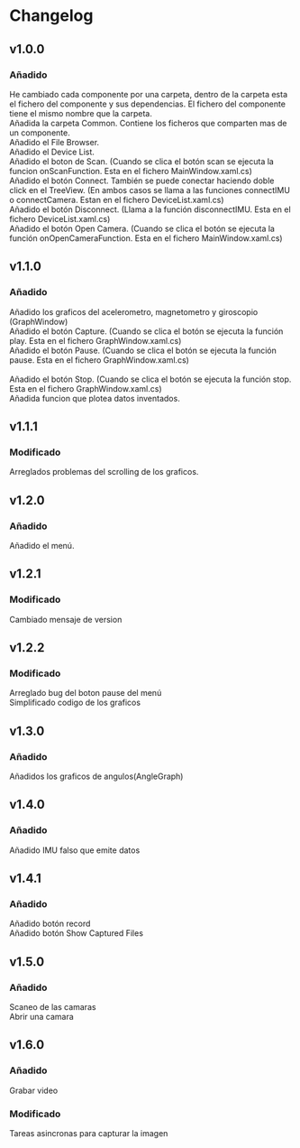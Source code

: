 # Changelog
## v1.0.0
### Añadido
He cambiado cada componente por una carpeta, dentro de la carpeta esta el fichero del componente y sus dependencias. El fichero del componente tiene el mismo nombre que la carpeta.<br/>
Añadida la carpeta Common. Contiene los ficheros que comparten mas de un componente.<br/>
Añadido el File Browser.<br/>
Añadido el Device List.<br/> 
Añadido el boton de Scan. (Cuando se clica el botón scan se ejecuta la funcion onScanFunction. Esta en el fichero MainWindow.xaml.cs)<br/>
Añadido el botón Connect. También se puede conectar haciendo doble click en el TreeView. (En ambos casos se llama a las funciones connectIMU o connectCamera. Estan en el fichero DeviceList.xaml.cs)<br/>
Añadido el botón Disconnect. (Llama a la función disconnectIMU. Esta en el fichero DeviceList.xaml.cs)<br/>
Añadido el botón Open Camera. (Cuando se clica el botón se ejecuta la función onOpenCameraFunction. Esta en el fichero MainWindow.xaml.cs)<br/>
## v1.1.0
### Añadido
Añadido los graficos del acelerometro, magnetometro y giroscopio (GraphWindow)<br/>
Añadido el botón Capture. (Cuando se clica el botón se ejecuta la función play. Esta en el fichero GraphWindow.xaml.cs)<br/>
Añadido el botón Pause.  (Cuando se clica el botón se ejecuta la función pause. Esta en el fichero GraphWindow.xaml.cs)<br/>  
Añadido el botón Stop.  (Cuando se clica el botón se ejecuta la función stop. Esta en el fichero GraphWindow.xaml.cs)<br/>
Añadida funcion que plotea datos inventados. <br/>
## v1.1.1
### Modificado
Arreglados problemas del scrolling de los graficos.<br/>
## v1.2.0
### Añadido
Añadido el menú.<br/>
## v1.2.1
### Modificado
Cambiado mensaje de version<br/>
## v1.2.2
### Modificado
Arreglado bug del boton pause del menú<br/>
Simplificado codigo de los graficos<br/>
## v1.3.0
### Añadido
Añadidos los graficos de angulos(AngleGraph)<br/>
## v1.4.0
### Añadido
Añadido IMU falso que emite datos<br/>
## v1.4.1
### Añadido
Añadido botón record<br/>
Añadido botón Show Captured Files<br/>
## v1.5.0
### Añadido
Scaneo de las camaras<br/>
Abrir una camara<br/>
## v1.6.0
### Añadido
Grabar video<br/>
### Modificado
Tareas asincronas para capturar la imagen<br/>